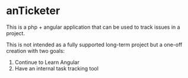 # anTicketer
This is a php + angular application that can be used to track issues in a project.

This is not intended as a fully supported long-term project but a one-off creation with two goals:
1. Continue to Learn Angular
2. Have an internal task tracking tool